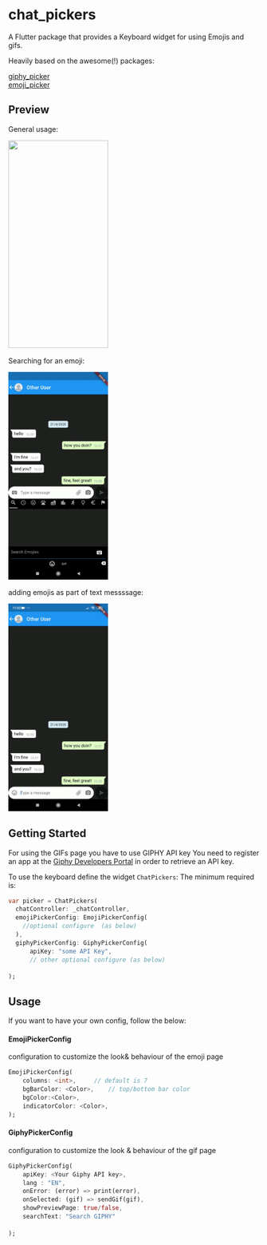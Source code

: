 # chat_pickers

A Flutter package that provides a Keyboard widget for using Emojis and gifs.

Heavily based on the awesome(!) packages:

[giphy_picker](https://pub.dev/packages/giphy_picker)<br>
[emoji_picker](https://pub.dev/packages/emoji_picker)

## Preview
General usage:

<img src="/gifs/general.gif" width="200" height="416"/>

Searching for an emoji:

<img src="/gifs/search_emoji.gif" width="200" height="416"/>

adding emojis as part of text messssage:

<img src="/gifs/add_emoji_in_text.gif" width="200" height="416"/>

## Getting Started

For using the GIFs page you have to use GIPHY API key
You need to register an app at the [Giphy Developers Portal](https://developers.giphy.com/) in order to retrieve an API key.


To use the keyboard define the widget `ChatPickers`:
The minimum required is:
```dart
var picker = ChatPickers(
  chatController: _chatController,
  emojiPickerConfig: EmojiPickerConfig(
    //optional configure  (as below)
  ),
  giphyPickerConfig: GiphyPickerConfig(
      apiKey: "some API Key",
      // other optional configure (as below)
      
);
```

## Usage
If you want to have your own config, follow the below:

#### EmojiPickerConfig
configuration to customize the look& behaviour of the emoji page
```dart
EmojiPickerConfig(
    columns: <int>,     // default is 7
    bgBarColor: <Color>,    // top/bottom bar color
    bgColor:<Color>,
    indicatorColor: <Color>,
);
```

#### GiphyPickerConfig
configuration to customize the look & behaviour of the gif page
```dart
GiphyPickerConfig(
    apiKey: <Your Giphy API key>,
    lang : "EN",
    onError: (error) => print(error),
    onSelected: (gif) => sendGif(gif),
    showPreviewPage: true/false,
    searchText: "Search GIPHY"
   
);
```